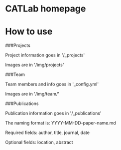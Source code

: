 CATLab homepage
====================

# How to use

###Projects 

Project information goes in '/_projects'

Images are in '/img/projects'


###Team

Team members and info goes in '_config.yml'

Images are in '/img/team/'


###Publications 

Publication information goes in '/_publications'

The naming format is: YYYY-MM-DD-paper-name.md

Required fields: author, title, journal, date

Optional fields: location, abstract
